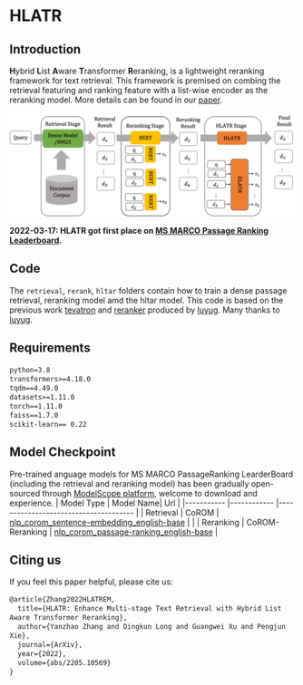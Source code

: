 # HLATR

## Introduction

**H**ybrid **L**ist **A**ware **T**ransformer **R**eranking, is a lightweight reranking framework for text retrieval. This framework is premised on combing the retrieval featuring and ranking feature with a list-wise encoder as the reranking model. More details can be found in our [paper](https://arxiv.org/abs/2205.10569).


<p align="center">
  <img src="./intro.png" width="700" />
</p>

**2022-03-17: HLATR got first place on [MS MARCO Passage Ranking Leaderboard](https://microsoft.github.io/MSMARCO-Passage-Ranking-Submissions/leaderboard/).**
  
## Code

The ```retrieval```, ```rerank```, ```hltar``` folders contain how to train a dense passage retrieval, reranking model amd the hltar model. This code is based on the previous work [tevatron](https://github.com/texttron/tevatron) and [reranker](https://github.com/luyug/Reranker) produced by [luyug](https://github.com/luyug). Many thanks to [luyug](https://github.com/luyug). 

## Requirements
```
python=3.8
transformers>=4.18.0
tqdm==4.49.0
datasets>=1.11.0
torch==1.11.0
faiss==1.7.0
scikit-learn== 0.22 
```

## Model Checkpoint
Pre-trained anguage models for MS MARCO PassageRanking LearderBoard (including the retrieval and reranking model) has been gradually open-sourced through [ModelScope platform](https://modelscope.cn/models), welcome to download and experience.
| Model Type  	| Model Name| Url                             	|
|-----------	|------------	|--------------------------------------	|
| Retrieval 	| CoROM    	| [nlp_corom_sentence-embedding_english-base](https://modelscope.cn/models/damo/nlp_corom_sentence-embedding_english-base/summary)                 	|   	| 
| Reranking 	| CoROM-Reranking 	| [nlp_corom_passage-ranking_english-base](https://modelscope.cn/models/damo/nlp_corom_passage-ranking_english-base/summary) 	|

## Citing us

If you feel this paper helpful, please cite us:

```
@article{Zhang2022HLATREM,
  title={HLATR: Enhance Multi-stage Text Retrieval with Hybrid List Aware Transformer Reranking},
  author={Yanzhao Zhang and Dingkun Long and Guangwei Xu and Pengjun Xie},
  journal={ArXiv},
  year={2022},
  volume={abs/2205.10569}
}
```
